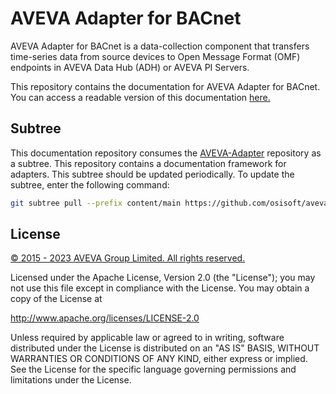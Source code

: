 # AVEVA Adapter for BACnet

AVEVA Adapter for BACnet is a data-collection component that transfers time-series data from source devices to Open Message Format (OMF) endpoints in AVEVA Data Hub (ADH) or AVEVA PI Servers.

This repository contains the documentation for AVEVA Adapter for BACnet. You can access a readable version of this documentation [here.](https://aveva-dev.zoominsoftware.io/bundle/aveva-adapter-bacnet/page/index.html)

## Subtree

This documentation repository consumes the [AVEVA-Adapter](https://github.com/osisoft/aveva-adapter) repository as a subtree. This repository contains a documentation framework for adapters. This subtree should be updated periodically. To update the subtree, enter the following command:

```bash
git subtree pull --prefix content/main https://github.com/osisoft/aveva-adapter main --squash
```

## License

<a href="https://www.osisoft.com/copyright/">&copy; 2015 - 2023 AVEVA Group Limited. All rights reserved.</a>

Licensed under the Apache License, Version 2.0 (the "License"); you may not use this file except in compliance with the License. You may obtain a copy of the License at 

http://www.apache.org/licenses/LICENSE-2.0

Unless required by applicable law or agreed to in writing, software distributed under the License is distributed on an "AS IS" BASIS, WITHOUT WARRANTIES OR CONDITIONS OF ANY KIND, either express or implied. See the License for the specific language governing permissions and limitations under the License.
